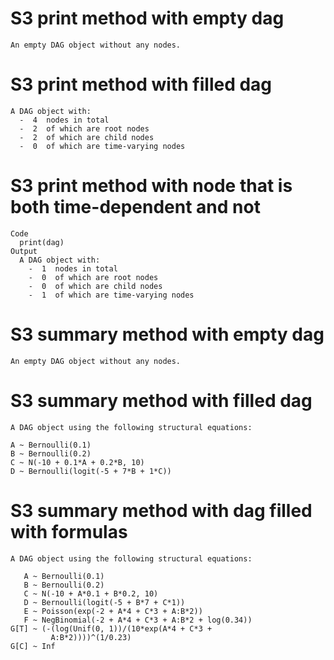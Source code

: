 # S3 print method with empty dag

    An empty DAG object without any nodes.

# S3 print method with filled dag

    A DAG object with:
      -  4  nodes in total
      -  2  of which are root nodes
      -  2  of which are child nodes
      -  0  of which are time-varying nodes

# S3 print method with node that is both time-dependent and not

    Code
      print(dag)
    Output
      A DAG object with:
        -  1  nodes in total
        -  0  of which are root nodes
        -  0  of which are child nodes
        -  1  of which are time-varying nodes

# S3 summary method with empty dag

    An empty DAG object without any nodes.

# S3 summary method with filled dag

    A DAG object using the following structural equations:
    
    A ~ Bernoulli(0.1)
    B ~ Bernoulli(0.2)
    C ~ N(-10 + 0.1*A + 0.2*B, 10)
    D ~ Bernoulli(logit(-5 + 7*B + 1*C))

# S3 summary method with dag filled with formulas

    A DAG object using the following structural equations:
    
       A ~ Bernoulli(0.1)
       B ~ Bernoulli(0.2)
       C ~ N(-10 + A*0.1 + B*0.2, 10)
       D ~ Bernoulli(logit(-5 + B*7 + C*1))
       E ~ Poisson(exp(-2 + A*4 + C*3 + A:B*2))
       F ~ NegBinomial(-2 + A*4 + C*3 + A:B*2 + log(0.34))
    G[T] ~ (-(log(Unif(0, 1))/(10*exp(A*4 + C*3 +
             A:B*2))))^(1/0.23)
    G[C] ~ Inf

